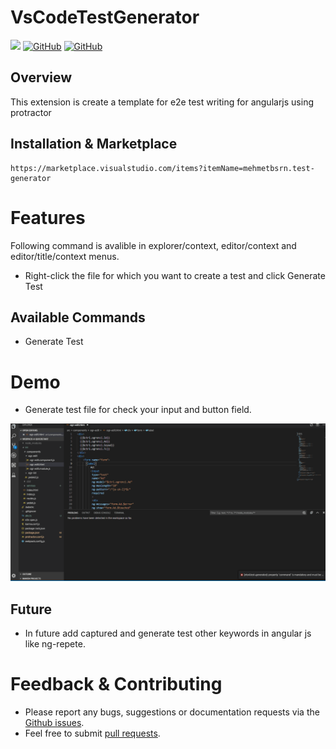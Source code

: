 # VsCodeTestGenerator


[![](https://vsmarketplacebadge.apphb.com/version-short/mehmetbsrn.test-generator.svg)](https://marketplace.visualstudio.com/items?itemName=mehmetbsrn.test-generator) [![GitHub](https://img.shields.io/github/license/nto4/mehmetbsrn.test-generator.svg)](https://raw.githubusercontent.com/karanba/VSCode-TortoiseHg-Commands/master/LICENSE) [![GitHub](https://img.shields.io/github/issues/nto4/VsCodeTestGenerator.svg?style=flat-square)](https://github.com/nto4/VsCodeTestGenerator/issues)


## Overview

This extension is create a template for e2e test writing for angularjs using  protractor

## Installation & Marketplace

```
https://marketplace.visualstudio.com/items?itemName=mehmetbsrn.test-generator
```

# Features
Following command is avalible in explorer/context, editor/context and editor/title/context menus.
 
* Right-click the file for which you want to create a test and click Generate Test



## Available Commands
* Generate Test

# Demo 

* Generate test file for check your input and button field.	

![Hg](images/demo.gif) 

## Future

* In future add captured and generate test other keywords in angular js like ng-repete.


# Feedback & Contributing

 * Please report any bugs, suggestions or documentation requests via the [Github issues](https://github.com/nto4/VsCodeTestGenerator/issues).
 * Feel free to submit [pull requests](https://github.com/nto4/VsCodeTestGenerator/pulls).
